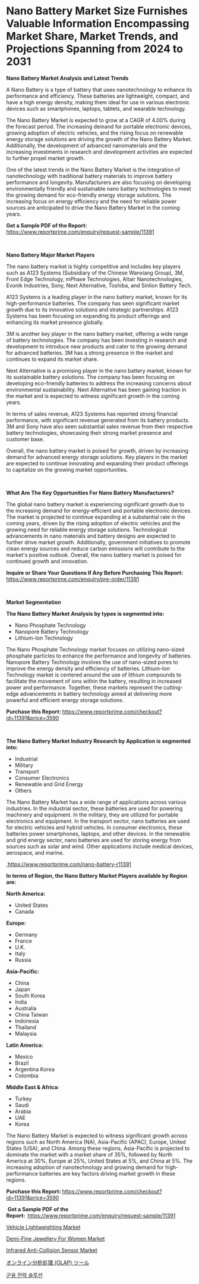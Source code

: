 <p><h1>Nano Battery Market Size Furnishes Valuable Information Encompassing Market Share, Market Trends, and Projections Spanning from 2024 to 2031</h1></p><p><strong>Nano Battery Market Analysis and Latest Trends</strong></p>
<p><p>A Nano Battery is a type of battery that uses nanotechnology to enhance its performance and efficiency. These batteries are lightweight, compact, and have a high energy density, making them ideal for use in various electronic devices such as smartphones, laptops, tablets, and wearable technology.</p><p>The Nano Battery Market is expected to grow at a CAGR of 4.00% during the forecast period. The increasing demand for portable electronic devices, growing adoption of electric vehicles, and the rising focus on renewable energy storage solutions are driving the growth of the Nano Battery Market. Additionally, the development of advanced nanomaterials and the increasing investments in research and development activities are expected to further propel market growth.</p><p>One of the latest trends in the Nano Battery Market is the integration of nanotechnology with traditional battery materials to improve battery performance and longevity. Manufacturers are also focusing on developing environmentally friendly and sustainable nano battery technologies to meet the growing demand for eco-friendly energy storage solutions. The increasing focus on energy efficiency and the need for reliable power sources are anticipated to drive the Nano Battery Market in the coming years.</p></p>
<p><strong>Get a Sample PDF of the Report:&nbsp;</strong> <a href="https://www.reportprime.com/enquiry/request-sample/11391">https://www.reportprime.com/enquiry/request-sample/11391</a></p>
<p>&nbsp;</p>
<p><strong>Nano Battery Major Market Players</strong></p>
<p><p>The nano battery market is highly competitive and includes key players such as A123 Systems (Subsidiary of the Chinese Wanxiang Group), 3M, Front Edge Technology, mPhase Technologies, Altair Nanotechnologies, Evonik Industries, Sony, Next Alternative, Toshiba, and Sinlion Battery Tech.</p><p>A123 Systems is a leading player in the nano battery market, known for its high-performance batteries. The company has seen significant market growth due to its innovative solutions and strategic partnerships. A123 Systems has been focusing on expanding its product offerings and enhancing its market presence globally.</p><p>3M is another key player in the nano battery market, offering a wide range of battery technologies. The company has been investing in research and development to introduce new products and cater to the growing demand for advanced batteries. 3M has a strong presence in the market and continues to expand its market share.</p><p>Next Alternative is a promising player in the nano battery market, known for its sustainable battery solutions. The company has been focusing on developing eco-friendly batteries to address the increasing concerns about environmental sustainability. Next Alternative has been gaining traction in the market and is expected to witness significant growth in the coming years.</p><p>In terms of sales revenue, A123 Systems has reported strong financial performance, with significant revenue generated from its battery products. 3M and Sony have also seen substantial sales revenue from their respective battery technologies, showcasing their strong market presence and customer base.</p><p>Overall, the nano battery market is poised for growth, driven by increasing demand for advanced energy storage solutions. Key players in the market are expected to continue innovating and expanding their product offerings to capitalize on the growing market opportunities.</p></p>
<p>&nbsp;</p>
<p><strong>What Are The Key Opportunities For Nano Battery Manufacturers?</strong></p>
<p><p>The global nano battery market is experiencing significant growth due to the increasing demand for energy-efficient and portable electronic devices. The market is projected to continue expanding at a substantial rate in the coming years, driven by the rising adoption of electric vehicles and the growing need for reliable energy storage solutions. Technological advancements in nano materials and battery designs are expected to further drive market growth. Additionally, government initiatives to promote clean energy sources and reduce carbon emissions will contribute to the market's positive outlook. Overall, the nano battery market is poised for continued growth and innovation.</p></p>
<p><strong>Inquire or Share Your Questions If Any Before Purchasing This Report:</strong> <a href="https://www.reportprime.com/enquiry/pre-order/11391">https://www.reportprime.com/enquiry/pre-order/11391</a></p>
<p>&nbsp;</p>
<p><strong>Market Segmentation</strong></p>
<p><strong>The Nano Battery Market Analysis by types is segmented into:</strong></p>
<p><ul><li>Nano Phosphate Technology</li><li>Nanopore Battery Technology</li><li>Lithium-Ion Technology</li></ul></p>
<p><p>The Nano Phosphate Technology market focuses on utilizing nano-sized phosphate particles to enhance the performance and longevity of batteries. Nanopore Battery Technology involves the use of nano-sized pores to improve the energy density and efficiency of batteries. Lithium-Ion Technology market is centered around the use of lithium compounds to facilitate the movement of ions within the battery, resulting in increased power and performance. Together, these markets represent the cutting-edge advancements in battery technology aimed at delivering more powerful and efficient energy storage solutions.</p></p>
<p><strong>Purchase this Report:&nbsp;</strong><a href="https://www.reportprime.com/checkout?id=11391&price=3590">https://www.reportprime.com/checkout?id=11391&price=3590</a></p>
<p>&nbsp;</p>
<p><strong>The Nano Battery Market Industry Research by Application is segmented into:</strong></p>
<p><ul><li>Industrial</li><li>Military</li><li>Transport</li><li>Consumer Electronics</li><li>Renewable and Grid Energy</li><li>Others</li></ul></p>
<p><p>The Nano Battery Market has a wide range of applications across various industries. In the industrial sector, these batteries are used for powering machinery and equipment. In the military, they are utilized for portable electronics and equipment. In the transport sector, nano batteries are used for electric vehicles and hybrid vehicles. In consumer electronics, these batteries power smartphones, laptops, and other devices. In the renewable and grid energy sector, nano batteries are used for storing energy from sources such as solar and wind. Other applications include medical devices, aerospace, and marine.</p></p>
<p><a href="https://www.reportprime.com/nano-battery-r11391">&nbsp;https://www.reportprime.com/nano-battery-r11391</a></p>
<p><strong>In terms of Region, the Nano Battery Market Players available by Region are:</strong></p>
<p>
    <p> <strong> North America: </strong>
        <ul>
            <li>United States</li>
            <li>Canada</li>
        </ul>
        </p> 
    <p> <strong> Europe: </strong>
        <ul>
            <li>Germany</li>
            <li>France</li>
            <li>U.K.</li>
            <li>Italy</li>
            <li>Russia</li>
        </ul>
        </p> 
    <p> <strong> Asia-Pacific: </strong>
        <ul>
            <li>China</li>
            <li>Japan</li>
            <li>South Korea</li>
            <li>India</li>
            <li>Australia</li>
            <li>China Taiwan</li>
            <li>Indonesia</li>
            <li>Thailand</li>
            <li>Malaysia</li>
        </ul>
        </p> 
    <p> <strong> Latin America: </strong>
        <ul>
            <li>Mexico</li>
            <li>Brazil</li>
            <li>Argentina Korea</li>
            <li>Colombia</li>
        </ul>
        </p> 
    <p> <strong> Middle East & Africa: </strong>
        <ul>
            <li>Turkey</li>
            <li>Saudi</li>
            <li>Arabia</li>
            <li>UAE</li>
            <li>Korea</li>
        </ul>
    </p>
    </p>
<p><p>The Nano Battery Market is expected to witness significant growth across regions such as North America (NA), Asia-Pacific (APAC), Europe, United States (USA), and China. Among these regions, Asia-Pacific is projected to dominate the market with a market share of 35%, followed by North America at 30%, Europe at 25%, United States at 5%, and China at 5%. The increasing adoption of nanotechnology and growing demand for high-performance batteries are key factors driving market growth in these regions.</p></p>
<p><strong>Purchase this Report: </strong><a href="https://www.reportprime.com/checkout?id=11391&price=3590">https://www.reportprime.com/checkout?id=11391&price=3590</a></p>
<p>&nbsp;<strong>Get a Sample PDF of the Report:&nbsp;&nbsp;</strong><a href="https://www.reportprime.com/enquiry/request-sample/11391">https://www.reportprime.com/enquiry/request-sample/11391</a></p>
<p><strong></strong></p>
<p><p><a href="https://www.linkedin.com/pulse/vehicle-lightweighting-market-centers-aspects-growth-share-opportunity-dnphf">Vehicle Lightweighting Market</a></p><p><a href="https://issuu.com/reportprime-2/docs/demi-fine-jewellery-for-women-market-size-2030.ppt">Demi-Fine Jewellery For Women Market</a></p><p><a href="https://www.linkedin.com/pulse/infrared-anti-collision-sensor-market-exploring-share-u6gqf">Infrared Anti-Collision Sensor Market</a></p><p><a href="https://github.com/vtbvgl20191192/Market-Research-Report-List-2/blob/main/744239582628.md">オンライン分析処理 (OLAP) ツール</a></p><p><a href="https://medium.com/@luffiazaza/2024%EB%85%84%EB%B6%80%ED%84%B0-2031%EB%85%84%EA%B9%8C%EC%A7%80%EC%9D%98-%EA%B5%B0%EC%82%AC%EB%A0%A5-%EC%86%94%EB%A3%A8%EC%85%98-%EC%8B%9C%EC%9E%A5-%EC%A0%90%EC%9C%A0%EC%9C%A8-%EB%B3%80%ED%99%94-%EB%B0%8F-%EC%8B%9C%EC%9E%A5-%EC%84%B1%EC%9E%A5-%ED%8A%B8%EB%A0%8C%EB%93%9C-0dd3a657e8d5">군용 전력 솔루션</a></p></p>